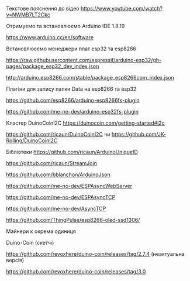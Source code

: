Текстове пояснення до відео https://www.youtube.com/watch?v=NWMB7LT2Ckc

Отримуємо та встановлюємо Arduino IDE 1.8.19

https://www.arduino.cc/en/software

Встановлюєємо менеджери плат esp32 та esp8266

https://raw.githubusercontent.com/espressif/arduino-esp32/gh-pages/package_esp32_dev_index.json

http://arduino.esp8266.com/stable/package_esp8266com_index.json

Плагіни для запису папки Data на esp8266 та esp32

https://github.com/esp8266/arduino-esp8266fs-plugin

https://github.com/me-no-dev/arduino-esp32fs-plugin


Кластер  DuinoCoinI2C 
https://duinocoin.com/getting-started#i2c

https://github.com/ricaun/DuinoCoinI2C
чи
https://github.com/JK-Rolling/DuinoCoinI2C

Бібліотеки 
https://github.com/ricaun/ArduinoUniqueID

https://github.com/ricaun/StreamJoin

https://github.com/bblanchon/ArduinoJson

https://github.com/me-no-dev/ESPAsyncWebServer

https://github.com/me-no-dev/ESPAsyncTCP

https://github.com/me-no-dev/AsyncTCP

https://github.com/ThingPulse/esp8266-oled-ssd1306/





Майнери к окрема одиниця

Duino-Coin (скетчі)

https://github.com/revoxhere/duino-coin/releases/tag/2.7.4 (неактуальна версія)

https://github.com/revoxhere/duino-coin/releases/tag/3.0

